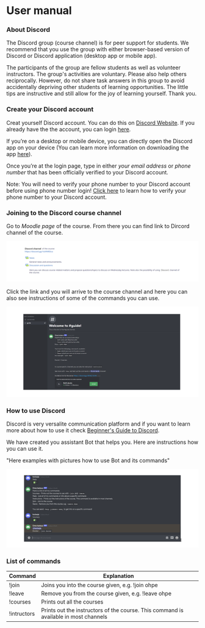 # User manual

### About Discord

The Discord group (course channel) is for peer support for students. We recommend that you use the group with either browser-based version of Discord or Discord application (desktop app or mobile app).

The participants of the group are fellow students as well as volunteer instructors. The group's activities are voluntary. Please also help others reciprocally. However, do not share task answers in this group to avoid accidentally depriving other students of learning opportunities. The little tips are instructive and still allow for the joy of learning yourself. Thank you.

### Create your Discord account
Creat yourself Discord account. You can do this on [Discord Website](https://discord.com/). If you already have the the account, you can login [here](https://discord.com/login).

If you’re on a desktop or mobile device, you can directly open the Discord app on your device (You can learn more information on downloading the app [here](https://support.discord.com/hc/en-us/articles/360033931551)).

Once you’re at the login page, type in either _your email address_ or _phone number_ that has been officially verified to your Discord account. 

Note: You will need to verify your phone number to your Discord account before using phone number login! [Click here](https://support.discord.com/hc/en-us/articles/360033931551) to learn how to verify your phone number to your Discord account.


### Joining to the Discord course channel

Go to _Moodle page_ of the course. From there you can find link to Dircord channel of the course.

![Moodle link](./images/moodlelink.png)

Click the link and you will arrive to the course channel and here you can also see instructions of some of the commands you can use.

![Welcome](./images/welcome.png)

### How to use Discord

Discord is very versalite communication platform and if you want to learn more about how to use it check [Beginner's Guide to Discord](https://support.discord.com/hc/en-us/articles/360045138571-Beginner-s-Guide-to-Discord#h_d33e3809-909b-4720-899d-db26c17bafa9).

We have created you assistant Bot that helps you. Here are instructions how you can use it.

"Here examples with pictures how to use Bot and its commands"

![Welcome](./images/example.png)


### List of commands

Command | Explanation
--------|-----------
!join | Joins you into the course given, e.g. !join ohpe
!leave | Remove you from the course given, e.g. !leave ohpe
!courses | Prints out all the courses
!intructors | Prints out the instructors of the course. This command is available in most channels




